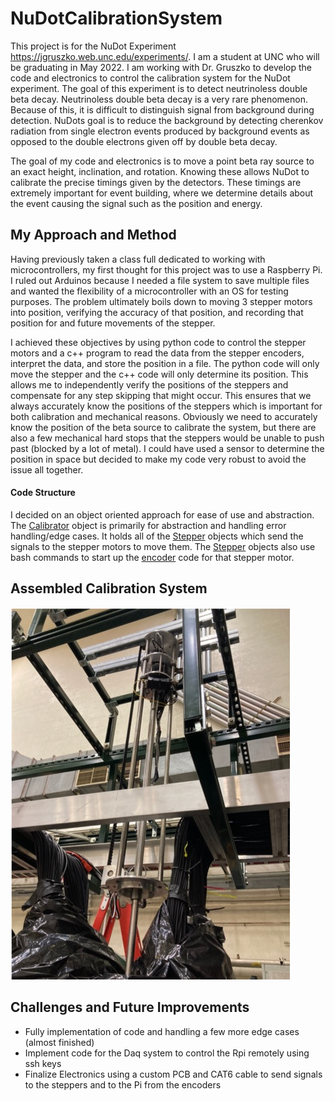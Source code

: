 # NuDotCalibrationSystem

This project is for the NuDot Experiment https://jgruszko.web.unc.edu/experiments/. I am a student at UNC who will be graduating in May 2022. I am working with Dr. Gruszko to develop the code and electronics to control the calibration system for the NuDot experiment. The goal of this experiment is to detect neutrinoless double beta decay. Neutrinoless double beta decay is a very rare phenomenon. Because of this, it is difficult to distinguish signal from background during detection. NuDots goal is to reduce the background by detecting cherenkov radiation from single electron events produced by background events as opposed to the double electrons given off by double beta decay. 
 
The goal of my code and electronics is to move a point beta ray source to an exact height, inclination, and rotation. Knowing these allows NuDot to calibrate the precise timings given by the detectors. These timings are extremely important for event building, where we determine details about the event causing the signal such as the position and energy. 

## My Approach and Method
Having previously taken a class full dedicated to working with microcontrollers, my first thought for this project was to use a Raspberry Pi. I ruled out Arduinos because I needed a file system to save multiple files and wanted the flexibility of a microcontroller with an OS for testing purposes. The problem ultimately boils down to moving 3 stepper motors into position, verifying the accuracy of that position, and recording that position for and future movements of the stepper. 
 
I achieved these objectives by using python code to control the stepper motors and a c++ program to read the data from the stepper encoders, interpret the data, and store the position in a file. The python code will only move the stepper and the c++ code will only determine its position. This allows me to independently verify the positions of the steppers and compensate for any step skipping that might occur. This ensures that we always accurately know the positions of the steppers which is important for both calibration and mechanical reasons. Obviously we need to accurately know the position of the beta source to calibrate the system, but there are also a few mechanical hard stops that the steppers would be unable to push past (blocked by a lot of metal). I could have used a sensor to determine the position in space but decided to make my code very robust to avoid the issue all together. 


#### Code Structure
I decided on an object oriented approach for ease of use and abstraction. The [Calibrator](https://github.com/badnat/NuDotCalibrationSystem/blob/main/calibrator.py) object is primarily for abstraction and handling error handling/edge cases. It holds all of the [Stepper](https://github.com/badnat/NuDotCalibrationSystem/blob/main/stepper.py) objects which send the signals to the stepper motors to move them. The [Stepper](https://github.com/badnat/NuDotCalibrationSystem/blob/main/stepper.py) objects also use bash commands to start up the [encoder](https://github.com/badnat/NuDotCalibrationSystem/blob/main/encoder.cpp) code for that stepper motor. 

## Assembled Calibration System
![Image](https://github.com/badnat/NuDotCalibrationSystem/blob/main/Calibration_installed.png)

## Challenges and Future Improvements
- Fully implementation of code and handling a few more edge cases (almost finished)
- Implement code for the Daq system to control the Rpi remotely using ssh keys
- Finalize Electronics using a custom PCB and CAT6 cable to send signals to the steppers and to the Pi from the encoders

